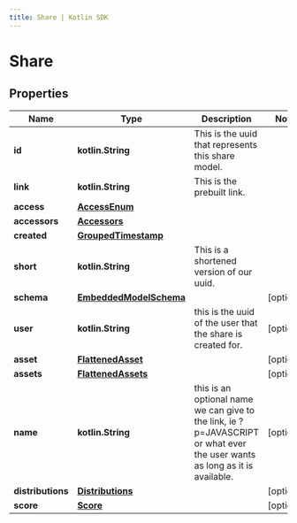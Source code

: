 ```yaml
---
title: Share | Kotlin SDK
---
```




# Share

## Properties
Name | Type | Description | Notes
------------ | ------------- | ------------- | -------------
**id** | **kotlin.String** | This is the uuid that represents this share model. | 
**link** | **kotlin.String** | This is the prebuilt link. | 
**access** | [**AccessEnum**](AccessEnum) |  | 
**accessors** | [**Accessors**](Accessors) |  | 
**created** | [**GroupedTimestamp**](GroupedTimestamp) |  | 
**short** | **kotlin.String** | This is a shortened version of our uuid. | 
**schema** | [**EmbeddedModelSchema**](EmbeddedModelSchema) |  |  [optional]
**user** | **kotlin.String** | this is the uuid of the user that the share is created for. |  [optional]
**asset** | [**FlattenedAsset**](FlattenedAsset) |  |  [optional]
**assets** | [**FlattenedAssets**](FlattenedAssets) |  |  [optional]
**name** | **kotlin.String** | this is an optional name we can give to the link, ie ?p&#x3D;JAVASCRIPT or what ever the user wants as long as it is available. |  [optional]
**distributions** | [**Distributions**](Distributions) |  |  [optional]
**score** | [**Score**](Score) |  |  [optional]




